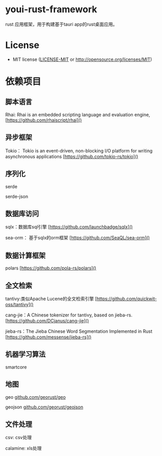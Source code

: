 # youi-rust-framework

rust 应用框架，用于构建基于tauri app的rust桌面应用。

# License

* MIT license ([LICENSE-MIT](LICENSE.txt) or http://opensource.org/licenses/MIT)

# 依赖项目
## 脚本语言
Rhai: Rhai is an embedded scripting language and evaluation engine,[https://github.com/rhaiscript/rhai]()

## 异步框架
Tokio： Tokio is an event-driven, non-blocking I/O platform for writing asynchronous applications
[https://github.com/tokio-rs/tokio]()
## 序列化
serde

serde-json

## 数据库访问
sqlx：数据库sql引擎 [https://github.com/launchbadge/sqlx]()

sea-orm： 基于sqlx的orm框架 [https://github.com/SeaQL/sea-orm]()

## 数据计算框架
polars [https://github.com/pola-rs/polars]()

## 全文检索 
tantivy:类似Apache Lucene的全文检索引擎 [https://github.com/quickwit-oss/tantivy]()

cang-jie：A Chinese tokenizer for tantivy, based on jieba-rs.[https://github.com/DCjanus/cang-jie]()

jieba-rs：The Jieba Chinese Word Segmentation Implemented in Rust [https://github.com/messense/jieba-rs]()

## 机器学习算法
smartcore

## 地图
geo [github.com/georust/geo]()

geojson [github.com/georust/geojson]()

## 文件处理
csv: csv处理

calamine: xls处理

